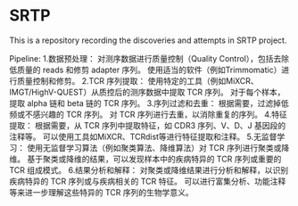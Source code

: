# SRTP
This is a repository recording the discoveries and attempts in SRTP project.

Pipeline:
1.数据预处理：
对测序数据进行质量控制（Quality Control），包括去除低质量的 reads 和修剪 adapter 序列。
使用适当的软件（例如Trimmomatic）进行质量控制和修剪。
2.TCR 序列提取：
使用特定的工具（例如MiXCR、IMGT/HighV-QUEST）从质控后的测序数据中提取 TCR 序列。
对于每个样本，提取 alpha 链和 beta 链的 TCR 序列。
3.序列过滤和去重：
根据需要，过滤掉低频或不感兴趣的 TCR 序列。
对 TCR 序列进行去重，以消除重复的序列。
4.特征提取：
根据需要，从 TCR 序列中提取特征，如 CDR3 序列、V、D、J 基因段的注释等。
可以使用工具如MiXCR、TCRdist等进行特征提取和注释。
5.无监督学习：
使用无监督学习算法（例如聚类算法、降维算法）对 TCR 序列进行聚类或降维。
基于聚类或降维的结果，可以发现样本中的疾病特异的 TCR 序列或重要的 TCR 组成模式。
6.结果分析和解释：
对聚类或降维结果进行分析和解释，以识别疾病特异的 TCR 序列或与疾病相关的 TCR 特征。
可以进行富集分析、功能注释等来进一步理解这些特异的 TCR 序列的生物学意义。
